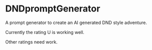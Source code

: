 # DNDpromptGenerator
A prompt generator to create an AI generated DND style adventure. 

Currently the rating U is working well. 

Other ratings need work. 
